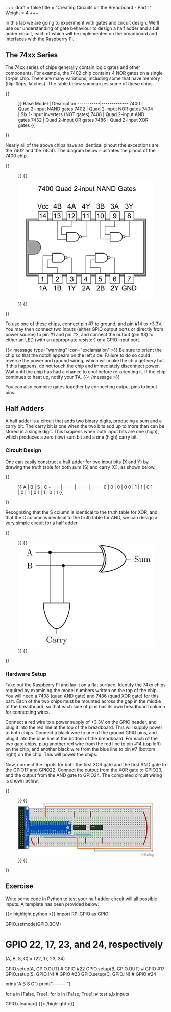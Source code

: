 +++
draft = false
title = "Creating Circuits on the Breadboard - Part 1"
Weight = 4
+++

In this lab we are going to experiment with gates and circuit design.  We'll use our understanding of gate behaviour to design a half adder and a full adder circuit, each of which will be implemented on the breadboard and interfaces with the Raspberry Pi.

## The 74xx Series

The 74xx series of chips generally contain logic gates and other components.  For example, the 7402 chip contains 4 NOR gates on a single 14-pin chip.  There are many variations, including some that have memory (flip-flops, latches).  The table below summarizes some of these chips.

{{<figure width="75%">}}
Base Model | Description
-----------|-------------
7400       | Quad 2-input NAND gates
7402       | Quad 2-input NOR gates
7404       | Six 1-input inverters (NOT gates)
7408       | Quad 2-input AND gates
7432       | Quad 2-input OR gates
7486       | Quad 2-input XOR gates
{{</figure>}}

Nearly all of the above chips have an identical pinout (the exceptions are the 7402 and the 7404).  The diagram below illustrates the pinout of the 7400 chip.

{{<figure width="75%" caption="Pinout of the 7400 chip" attr="[By Tosaka [CC BY 3.0], via Wikimedia Commons](https://commons.wikimedia.org/wiki/File:7400_Quad_2-input_NAND_Gates.PNG)">}}
{{<img src="7400_Quad_2-input_NAND_Gates.png">}}
{{</figure>}}

To use one of these chips, connect pin #7 to ground, and pin #14 to +3.3V.  You may then connect two inputs (either GPIO output ports or directly from power source) to pin #1 and pin #2, and connect the output (pin #3) to either an LED (with an appropriate resistor) or a GPIO input port.

{{< message type="warning" icon="exclamation" >}}
Be sure to orient the chip so that the notch appears on the left side.  Failure to do so could reverse the power and ground wiring, which will make the chip get very hot.  If this happens, do not touch the chip and immediately disconnect power.  Wait until the chip has had a chance to cool before re-orienting it.  If the chip continues to heat up, notify your TA.
{{< /message >}}

You can also combine gates together by connecting output pins to input pins.

## Half Adders

A half adder is a circuit that adds two binary digits, producing a sum and a carry bit.  The carry bit is one when the two bits add up to more than can be stored in a single digit.  This happens when both input bits are one (high), which produces a zero (low) sum bit and a one (high) carry bit.

### Circuit Design

One can easily construct a half adder for two input bits (X and Y) by drawing the truth table for both sum (S) and carry \(C), as shown below.

{{<figure width="75%">}}
A | B | S | C
------|------|------|------
0 | 0 | 0 | 0
0 | 1 | 1 | 0
1 | 0 | 1 | 0
1 | 1 | 0 | 1
{{</figure>}}

Recognizing that the S column is identical to the truth table for XOR, and that the C column is identical to the truth table for AND, we can design a very simple circuit for a half adder.

{{<figure width="50%" caption="The circuit for a half adder">}}
{{<img src="half-adder.png">}}
{{</figure>}}

### Hardware Setup

Take out the Raspberry Pi and lay it on a flat surface.  Identify the 74xx chips required by examining the model numbers written on the top of the chip.  You will need a 7408 (quad AND gate) and 7486 (quad XOR gate) for this part.  Each of the two chips must be mounted across the gap in the middle of the breadboard, so that each side of pins has its own breadboard column for connecting wires.

Connect a red wire to a power supply of +3.3V on the GPIO header, and plug it into the red line at the top of the breadboard.  This will supply power to both chips.  Connect a black wire to one of the ground GPIO pins, and plug it into the blue line at the bottom of the breadboard.  For each of the two gate chips, plug another red wire from the red line to pin #14 (top left) on the chip, and another black wire from the blue line to pin #7 (bottom right) on the chip.  This will power the chips.

Now, connect the inputs for both the first XOR gate and the first AND gate to the GPIO17 and GPIO22.  Connect the output from the XOR gate to GPIO23, and the output from the AND gate to GPIO24.  The completed circuit wiring is shown below.

{{<figure caption="Half adder on a breadboard">}}
{{<img src="HalfAdder.png">}}
{{</figure>}}

## Exercise

Write some code in Python to test your half adder circuit will all possible inputs.  A template has been provided below:

{{< highlight python >}}
import RPi.GPIO as GPIO

GPIO.setmode(GPIO.BCM)

# GPIO 22, 17, 23, and 24, respectively
(A, B, S, C) = (22, 17, 23, 24)

GPIO.setup(A, GPIO.OUT) # GPIO #22
GPIO.setup(B, GPIO.OUT) # GPIO #17
GPIO.setup(S, GPIO.IN)  # GPIO #23
GPIO.setup(C, GPIO.IN)  # GPIO #24

print("A B S C")
print("-------")

for a in [False, True]:
   for b in [False, True]:
      # test a,b inputs

GPIO.cleanup()
{{< /highlight >}}
